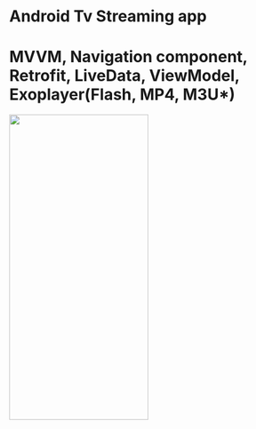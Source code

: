 # Android Tv Streaming app
# MVVM, Navigation component, Retrofit, LiveData, ViewModel, Exoplayer(Flash, MP4, M3U*)
<img src="https://github.com/naeemazizandroid/StreamingApp/assets/167659156/c27f1a4b-791c-4321-89fc-2afb77177424" width="250" height="550"/>


